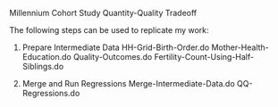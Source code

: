 Millennium Cohort Study Quantity-Quality Tradeoff

The following steps can be used to replicate my work:

1. Prepare Intermediate Data
HH-Grid-Birth-Order.do
Mother-Health-Education.do
Quality-Outcomes.do
Fertility-Count-Using-Half-Siblings.do

2. Merge and Run Regressions
Merge-Intermediate-Data.do
QQ-Regressions.do
